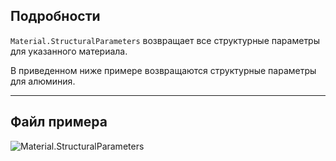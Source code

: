## Подробности
`Material.StructuralParameters` возвращает все структурные параметры для указанного материала.

В приведенном ниже примере возвращаются структурные параметры для алюминия.
___
## Файл примера

![Material.StructuralParameters](./Revit.Elements.Material.StructuralParameters_img.jpg)
